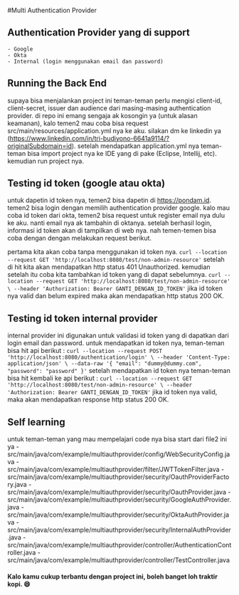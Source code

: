 #Multi Authentication Provider

## Authentication Provider yang di support 
    - Google
    - Okta
    - Internal (login menggunakan email dan password)

## Running the Back End
supaya bisa menjalankan project ini teman-teman perlu mengisi client-id, client-secret, issuer dan audience dari 
masing-masing authentication provider. di repo ini emang sengaja ak kosongin ya (untuk alasan keamanan), kalo temen2 mau coba bisa request 
src/main/resources/application.yml nya ke aku. silakan dm ke linkedin ya (https://www.linkedin.com/in/tri-budiyono-6641a9114/?originalSubdomain=id). 
setelah mendapatkan application.yml nya teman-teman bisa import project nya ke IDE yang di pake (Eclipse, Intellij, etc). 
kemudian run project nya.

## Testing id token (google atau okta)
untuk dapetin id token nya, temen2 bisa dapetin di https://pondam.id. temen2 bisa login dengan memilih authentication provider google.
kalo mau coba id token dari okta, temen2 bisa request untuk register email nya dulu ke aku. nanti email nya ak tambahin di oktanya.
setelah berhasil login, informasi id token akan di tampilkan di web nya. nah temen-temen bisa coba dengan dengan melakukan request berikut.

pertama kita akan coba tanpa menggunakan id token nya. 
`curl --location --request GET 'http://localhost:8080/test/non-admin-resource'`
setelah di hit kita akan mendapatkan http status 401 Unauthorized.
kemudian setelah itu coba kita tambahkan id token yang di dapat sebelumnya.
`curl --location --request GET 'http://localhost:8080/test/non-admin-resource' \
--header 'Authorization: Bearer GANTI_DENGAN_ID_TOKEN'`
jika id token nya valid dan belum expired maka akan mendapatkan http status 200 OK.

## Testing id token internal provider
internal provider ini digunakan untuk validasi id token yang di dapatkan dari login email dan password. 
untuk mendapatkan id token nya, teman-teman bisa hit api berikut :
`curl --location --request POST 'http://localhost:8080/authentication/login' \
--header 'Content-Type: application/json' \
--data-raw '{
"email": "dummy@dummy.com",
"password": "password"
}'`
setelah mendapatkan id token nya teman-teman bisa hit kembali ke api berikut : 
`curl --location --request GET 'http://localhost:8080/test/non-admin-resource' \
--header 'Authorization: Bearer GANTI_DENGAN_ID_TOKEN'`
jika id token nya valid, maka akan mendapatkan response http status 200 OK.

## Self learning
untuk teman-teman yang mau mempelajari code nya bisa start dari file2 ini ya
    - src/main/java/com/example/multiauthprovider/config/WebSecurityConfig.java
    - src/main/java/com/example/multiauthprovider/filter/JWTTokenFilter.java
    - src/main/java/com/example/multiauthprovider/security/OauthProviderFactory.java
    - src/main/java/com/example/multiauthprovider/security/OauthProvider.java
    - src/main/java/com/example/multiauthprovider/security/GoogleAuthProvider.java
    - src/main/java/com/example/multiauthprovider/security/OktaAuthProvider.java
    - src/main/java/com/example/multiauthprovider/security/InternalAuthProvider.java
    - src/main/java/com/example/multiauthprovider/controller/AuthenticationController.java
    - src/main/java/com/example/multiauthprovider/controller/TestController.java


#### Kalo kamu cukup terbantu dengan project ini, boleh banget loh traktir kopi. 😄



